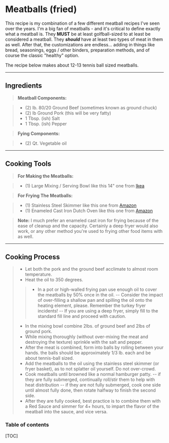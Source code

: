 Meatballs (fried)
===================

This recipe is my combination of a few different meatball recipes I've seen over the years.  I'm a big fan of meatballs - and it's critical to define exactly what a meatball is.  They **MUST** be at least golfball-sized to at least be considered a meatball.  They ***should*** have at least two types of meat in them as well.  After that, the customizations are endless... adding in things like bread, seasonings, eggs / other binders, preparation methods, and of course the classic "healthy" option.  

The recipe below makes about 12-13 tennis ball sized meatballs.

----------

Ingredients
-------------

> **Meatball Components:**

> - (2) lb. 80/20 Ground Beef (sometimes known as ground chuck)
> - (2) lb Ground Pork (this will be very fatty)
> - 1 Tbsp. (ish) Salt
> - 1 Tbsp. (ish) Pepper

> **Fying Components:**

> - (2) Qt. Vegetable oil

----------

Cooking Tools
-------------

> **For Making the Meatballs:**

> - (1) Large Mixing / Serving Bowl like this 14" one from [Ikea][1]

> **For Frying The Meatballs:**

> - (1) Stainless Steel Skimmer like this one from [Amazon][2]
> - (1) Enameled Cast Iron Dutch Oven like this one from [Amazon][3]

> **Note:** I much prefer an enameled cast iron for frying because of the ease of cleanup and the capacity.  Certainly a deep fryer would also work, or any other method you're used to frying other food items with as well.

----------

Cooking Process
-------------------

> - Let both the pork and the ground beef acclimate to almost room temperature.
> - Heat the oil to 350 degrees.
> > - In a pot or high-walled frying pan use enough oil to cover the meatballs by 50% once in the oil.
> -- Consider the impact of over-filling a shallow pan and spilling the oil onto the heating element, please.  Remember the turkey fryer incidents!
> -- If you are using a deep fryer, simply fill to the standard fill line and proceed with caution.
> - In the mixing bowl combine 2lbs. of ground beef and 2lbs of ground pork.
> - While mixing thoroughly (without over-mixing the meat and destroying the texture) sprinkle with the salt and pepper.
> - After the meat is combined, form into balls by rolling between your hands.  the balls should be approximately 1/3 lb. each and be about tennis-ball sized.
> - Add the meatballs to the oil using the stainless steel skimmer (or fryer basket), as to not splatter oil yourself.  Do not over-crowd.
> - Cook meatballs until browned like a normal hamburger patty.
> -- if they are fully submerged, continually roll/stir them to help with heat distribution
> -- if they are not fully submerged, cook one side until almost fully done, then rotate halfway to finish the second side.
> - After they are fully cooked, best practice is to combine them with a Red Sauce and simmer for 4+ hours, to impart the flavor of the meatball into the sauce, and vice versa.

### Table of contents

[TOC]




  [1]: http://www.ikea.com/us/en/catalog/products/30081467/#/00057256
  [2]: http://www.amazon.com/Cuisinart-CTG-08-SSK-Stainless-Steel-Skimmer/dp/B007RQ02VC/
  [3]: http://www.amazon.com/Lodge-EC7D33-Enameled-Caribbean-7-8-Quart/dp/B0039UU9U4/
  
